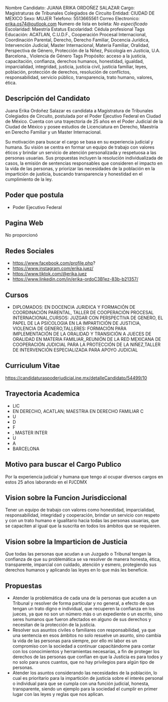 Nombre Candidato: JUANA ERIKA ORDOÑEZ SALAZAR
Cargo: Magistraturas de Tribunales Colegiados de Circuito
Entidad: CIUDAD DE MEXICO
Sexo: MUJER
Telefono: 5513665561
Correo Electronico: erika.os74@outlook.com
Numero de lista en boleta: *No especificado*
Escolaridad: Maestría
Estatus Escolaridad: Cédula profesional
Tags Educación: ACATLAN, C.U.D.F., Cooperación Procesal Internacional, Coordinación Parental, Derecho, Derecho Familiar, Docencia Jurídica, Intervención Judicial, Master Internacional, Materia Familiar, Oralidad, Perspectiva de Género, Protección de la Niñez, Psicología en Justicia, U.A. Barcelona., Violencia de Género
Tags Propósito: acceso a la justicia, capacitación, confianza, derechos humanos, honestidad, igualdad, imparcialidad, integridad, justicia, justicia civil, justicia familiar, leyes, población, protección de derechos, resolución de conflictos, responsabilidad, servicio público, transparencia, trato humano, valores, ética.


## Descripción del Candidato 

Juana Erika Ordoñez Salazar es candidata a Magistratura de Tribunales Colegiados de Circuito, postulada por el Poder Ejecutivo Federal en Ciudad de México. Cuenta con una trayectoria de 25 años en el Poder Judicial de la Ciudad de México y posee estudios de Licenciatura en Derecho, Maestría en Derecho Familiar y un Master Internacional.

Su motivación para buscar el cargo se basa en su experiencia judicial y humana. Su visión se centra en formar un equipo de trabajo con valores éticos y brindar un servicio de atención personalizada y respetuosa a las personas usuarias. Sus propuestas incluyen la resolución individualizada de casos, la emisión de sentencias responsables que consideren el impacto en la vida de las personas, y priorizar las necesidades de la población en la impartición de justicia, buscando transparencia y honestidad en el cumplimiento de la ley.


## Poder que postula

- Poder Ejecutivo Federal


## Pagina Web

No proporcionó


## Redes Sociales

- https://www.facebook.com/profile.php?
- https://www.instagram.com/erika.juez/
- https://www.tiktok.com/@erika.juez
- https://www.linkedin.com/in/erika-ordoC3B1ez-83b-b21357/


## Cursos

- DIPLOMADOS: EN DOCENCIA JURIDICA Y FORMACIÓN DE COORDINACIÓN PARENTAL, TALLER DE COOPERACIÓN PROCESAL INTERNACIONAL,CURSOS: JUZGAR CON PERSPECTIVA DE GENERO, EL PAPEL DE LA PSICOLOGIA EN LA IMPARTICIÓN DE JUSTICIA, VIOLENCIA DE GENERO,TALLERES: FORMACIÓN PARA IMPLEMENTACIÓN DE LA ORALIDAD Y TRANSICIÓN A JUECES DE ORALIDAD EN MATERIA FAMILIAR,,REUNIÓN DE LA RED MEXICANA DE COOPERACIÓN JUDICIAL PARA LA PROTECCIÓN DE LA NIÑEZ,TALLER DE INTERVENCIÓN ESPECIALIZADA PARA APOYO JUDICIAL


## Curriculum Vitae

https://candidaturaspoderjudicial.ine.mx/detalleCandidato/54499/10


## Trayectoria Academica

- LIC
- EN DERECHO, ACATLAN; MAESTRIA EN DERECHO FAMILIAR C
- U
- D
- F
- , MASTER INTER
- U
- A
- BARCELONA


## Motivo para buscar el Cargo Publico

Por la experiencia judicial y humana que tengo al ocupar diversos cargos en estos 25 años laborando en el PJCDMX


## Vision sobre la Funcion Jurisdiccional

Tener un equipo de trabajo con valores como honestidad, imparcialidad, responsabilidad, integridad y cooperación, brindar un servicio con respeto y con un trato humano e igualitario hacia todas las personas usuarias, que se capaciten al igual que la suscrita en todos los ámbitos que se requieren.


## Vision sobre la Imparticion de Justicia

Que todas las personas que acudan a un Juzgado o Tribunal tengan la confianza de que su problemática se va resolver de manera honesta, ética, transparente, imparcial con cuidado, atención y esmero, protegiendo sus derechos humanos y aplicando las leyes en lo que más les beneficie.


## Propuestas

- Atender la problemática de cada una de la personas que acuden a un Tribunal y resolver de forma particular y no general, a efecto de que tengan un trato digno e individual, que recuperen la confianza en los jueces, ya que no son un número más o un expediente o un escrito, sino seres humanos que fueron afectados en alguno de sus derechos y necesitan de la protección de la justicia.
- Resolver sus asuntos civiles o familiares con responsabilidad, ya que una sentencia en esos ámbitos no solo resuelve un asunto, sino cambia la vida de las personas para siempre, por ello mi labor es un compromiso con la sociedad a continuar capacitándome para contar con los conocimientos y herramientas necesarias, a fin de proteger los derechos de las personas que confían en que la Justicia es para todos y no solo para unos cuantos, que no hay privilegios para algún tipo de personas.
- Atender los asuntos considerando las necesidades de la población, lo cual es prioritario para la impartición de justicia sobre el interés personal o individual para que se cumpla con una función judicial, honesta, transparente, siendo un ejemplo para la sociedad el cumplir en primer lugar con las leyes y reglas que nos aplican.

